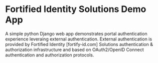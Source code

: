 Fortified Identity Solutions Demo App
=====================================

A simple python Django web app demonstrates portal authentication experience leveraing external authentication. External authentication is provided by Fortified Identity [fortify-id.com] Solutions authentication & authorization infrastructure and based on OAuth2/OpenID Connect authentication and authorization protocols. 

